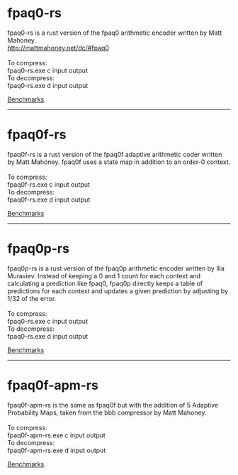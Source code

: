 # fpaq0-rs

fpaq0-rs is a rust version of the fpaq0 arithmetic encoder written by Matt Mahoney.<br>
http://mattmahoney.net/dc/#fpaq0<br>
<br>
To compress:<br>
fpaq0-rs.exe c input output<br>
To decompress:<br>
fpaq0-rs.exe d input output<br>

[Benchmarks](https://sheet.zoho.com/sheet/open/1pcxk88776ef2c512445c948bee21dcbbdba5?sheet=Sheet1&range=A1)

<hr>

# fpaq0f-rs
fpaq0f-rs is a rust version of the fpaq0f adaptive arithmetic coder written by Matt Mahoney. fpaq0f uses a state map in addition to an order-0 context.<br>
<br>
To compress:<br>
fpaq0f-rs.exe c input output<br>
To decompress:<br>
fpaq0f-rs.exe d input output<br>

[Benchmarks](https://sheet.zoho.com/sheet/open/1pcxk88776ef2c512445c948bee21dcbbdba5?sheet=Sheet1&range=A1)

<hr>

# fpaq0p-rs

fpaq0p-rs is a rust version of the fpaq0p arithmetic encoder written by Ilia Muraviev. Instead of keeping a 0 and 1 count for each context and calculating a prediction like fpaq0, fpaq0p directly keeps a table of predictions for each context and updates a given prediction by adjusting by 1/32 of the error.<br>
<br>
To compress:<br>
fpaq0-rs.exe c input output<br>
To decompress:<br>
fpaq0-rs.exe d input output<br>

[Benchmarks](https://sheet.zoho.com/sheet/open/1pcxk88776ef2c512445c948bee21dcbbdba5?sheet=Sheet1&range=A1)

<hr>

# fpaq0f-apm-rs
fpaq0f-apm-rs is the same as fpaq0f but with the addition of 5 Adaptive Probability Maps, taken from the bbb compressor by Matt Mahoney.<br>
<br>
To compress:<br>
fpaq0f-apm-rs.exe c input output<br>
To decompress:<br>
fpaq0f-apm-rs.exe d input output<br>

[Benchmarks](https://sheet.zoho.com/sheet/open/1pcxk88776ef2c512445c948bee21dcbbdba5?sheet=Sheet1&range=A1)
